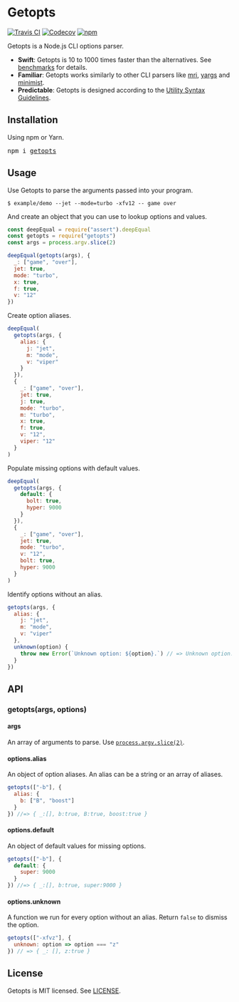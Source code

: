 # Getopts
[![Travis CI](https://img.shields.io/travis/JorgeBucaran/getopts/master.svg)](https://travis-ci.org/JorgeBucaran/getopts)
[![Codecov](https://img.shields.io/codecov/c/github/JorgeBucaran/getopts/master.svg)](https://codecov.io/gh/JorgeBucaran/getopts)
[![npm](https://img.shields.io/npm/v/getopts.svg)](https://www.npmjs.org/package/getopts)

Getopts is a Node.js CLI options parser.

* **Swift**: Getopts is 10 to 1000 times faster than the alternatives. See [benchmarks](./bench/README.md) for details.
* **Familiar**: Getopts works similarly to other CLI parsers like [mri](https://github.com/lukeed/mri), [yargs](https://github.com/yargs/yargs) and [minimist](https://github.com/substack/minimist).
* **Predictable**: Getopts is designed according to the [Utility Syntax Guidelines](http://pubs.opengroup.org/onlinepubs/9699919799/basedefs/V1_chap12.html).

## Installation

Using npm or Yarn.

<pre>
npm i <a href="https://www.npmjs.com/package/getopts">getopts</a>
</pre>

## Usage

Use Getopts to parse the arguments passed into your program.

```console
$ example/demo --jet --mode=turbo -xfv12 -- game over
```

And create an object that you can use to lookup options and values.

```js
const deepEqual = require("assert").deepEqual
const getopts = require("getopts")
const args = process.argv.slice(2)

deepEqual(getopts(args), {
  _: ["game", "over"],
  jet: true,
  mode: "turbo",
  x: true,
  f: true,
  v: "12"
})
```

Create option aliases.

```js
deepEqual(
  getopts(args, {
    alias: {
      j: "jet",
      m: "mode",
      v: "viper"
    }
  }),
  {
    _: ["game", "over"],
    jet: true,
    j: true,
    mode: "turbo",
    m: "turbo",
    x: true,
    f: true,
    v: "12",
    viper: "12"
  }
)
```

Populate missing options with default values.

```js
deepEqual(
  getopts(args, {
    default: {
      bolt: true,
      hyper: 9000
    }
  }),
  {
    _: ["game", "over"],
    jet: true,
    mode: "turbo",
    v: "12",
    bolt: true,
    hyper: 9000
  }
)
```

Identify options without an alias.

```js
getopts(args, {
  alias: {
    j: "jet",
    m: "mode",
    v: "viper"
  },
  unknown(option) {
    throw new Error(`Unknown option: ${option}.`) // => Unknown option: x.
  }
})
```

## API

### getopts(args, options)
#### args

An array of arguments to parse. Use [`process.argv.slice(2)`](https://nodejs.org/docs/latest/api/process.html#process_process_argv).

#### options.alias

An object of option aliases. An alias can be a string or an array of aliases.

```js
getopts(["-b"], {
  alias: {
    b: ["B", "boost"]
  }
}) //=> { _:[], b:true, B:true, boost:true }
```

#### options.default

An object of default values for missing options.

```js
getopts(["-b"], {
  default: {
    super: 9000
  }
}) //=> { _:[], b:true, super:9000 }
```

#### options.unknown

A function we run for every option without an alias. Return `false` to dismiss the option.

```js
getopts(["-xfvz"], {
  unknown: option => option === "z"
}) // => { _: [], z:true }
```

## License

Getopts is MIT licensed. See [LICENSE](LICENSE.md).


